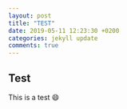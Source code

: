 ```yaml
---
layout: post
title: "TEST"
date: 2019-05-11 12:23:30 +0200
categories: jekyll update
comments: true
---
```




## Test

This is a test :smile:
 

